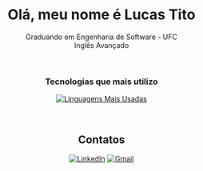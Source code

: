 <div align="center">
<h1> Olá, meu nome é Lucas Tito </h1>

Graduando em Engenharia de Software - UFC <br>
Inglês Avançado

<br>

### Tecnologias que mais utilizo

[![Linguagens Mais Usadas](https://github-readme-stats.vercel.app/api/top-langs/?username=Lucas-Tito&layout=compact)](https://github.com/anuraghazra/github-readme-stats)

<br>

## Contatos

[![LinkedIn](https://img.shields.io/badge/LinkedIn-0077B5?style=for-the-badge&logo=linkedin&logoColor=white)](https://www.linkedin.com/in/lucas-tito-530997211/)
[![Gmail](https://img.shields.io/badge/Gmail-D14836?style=for-the-badge&logo=gmail&logoColor=white)](mailto:lucastito.contato@gmail.com)

</div>
